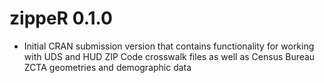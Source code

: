 # zippeR 0.1.0

* Initial CRAN submission version that contains functionality for working with UDS and HUD ZIP Code crosswalk files as well as Census Bureau ZCTA geometries and demographic data
